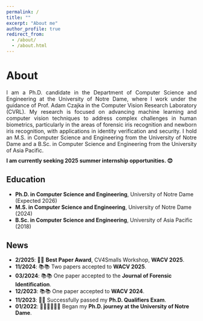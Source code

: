 ```yaml
---
permalink: /
title: ""
excerpt: "About me"
author_profile: true
redirect_from: 
  - /about/
  - /about.html
---
```


About
======

<div style="text-align: justify;">
I am a Ph.D. candidate in the Department of Computer Science and Engineering at the University of Notre Dame, where I work under the guidance of Prof. Adam Czajka in the Computer Vision Research Laboratory (CVRL). My research is focused on advancing machine learning and computer vision techniques to address complex challenges in human biometrics, particularly in the areas of forensic iris recognition and newborn iris recognition, with applications in identity verification and security. I hold an M.S. in Computer Science and Engineering from the University of Notre Dame and a B.Sc. in Computer Science and Engineering from the University of Asia Pacific. 
</div>

<div style="margin-top: 10px; text-align: justify; font-weight: bold;">
I am currently seeking 2025 summer internship opportunities. 😊
</div>

Education
------

- **Ph.D. in Computer Science and Engineering**, University of Notre Dame (Expected 2026)
- **M.S. in Computer Science and Engineering**, University of Notre Dame (2024)
- **B.Sc. in Computer Science and Engineering**, University of Asia Pacific (2018)

News
------
- **2/2025**: 🎉🎉 **Best Paper Award**, CV4Smalls Workshop, **WACV 2025**.
- **11/2024**: 📚📚 Two papers accepted to **WACV 2025**.
- **03/2024**: 📚📚 One paper accepted to the **Journal of Forensic Identification**.
- **12/2023**: 📚📚 One paper accepted to **WACV 2024**.
- **11/2023**: 🎉🎉 Successfully passed my **Ph.D. Qualifiers Exam**.
- **01/2022**: 🧑🏻‍🏫🧑🏻‍🏫 Began my **Ph.D. journey at the University of Notre Dame**.
